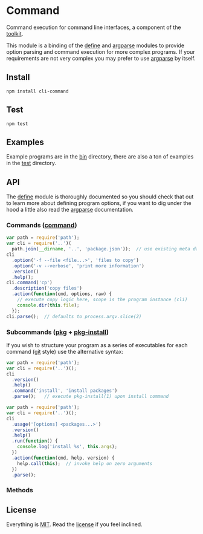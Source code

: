 # Command

Command execution for command line interfaces, a component of the [toolkit][toolkit].

This module is a binding of the [define][define] and [argparse][argparse] modules to provide option parsing and command execution for more complex programs. If your requirements are not very complex you may prefer to use [argparse][argparse] by itself.

## Install

```
npm install cli-command
```

## Test

```
npm test
```

## Examples

Example programs are in the [bin](https://github.com/freeformsystems/cli-command/tree/master/bin) directory, there are also a ton of examples in the [test](https://github.com/freeformsystems/cli-command/tree/master/test) directory.

## API

The [define][define] module is thoroughly documented so you should check that out to learn more about defining program options, if you want to dig under the hood a little also read the [argparse][argparse] documentation.

### Commands ([command](https://github.com/freeformsystems/cli-command/tree/master/bin/example/command))

```javascript
var path = require('path');
var cli = require('..')(
  path.join(__dirname, '..', 'package.json'));  // use existing meta data (package.json)
cli
  .option('-f --file <file...>', 'files to copy')
  .option('-v --verbose', 'print more information')
  .version()
  .help();
cli.command('cp')
  .description('copy files')
  .action(function(cmd, options, raw) {
    // execute copy logic here, scope is the program instance (cli)
    console.dir(this.file);
  });
cli.parse();  // defaults to process.argv.slice(2)
```

### Subcommands ([pkg](https://github.com/freeformsystems/cli-command/tree/master/bin/example/pkg) + [pkg-install](https://github.com/freeformsystems/cli-command/tree/master/bin/example/pkg-install))

If you wish to structure your program as a series of executables for each command ([git][git] style) use the alternative syntax:

```javascript
var path = require('path');
var cli = require('..')();
cli
  .version()
  .help()
  .command('install', 'install packages')
  .parse();   // execute pkg-install(1) upon install command
```

```javascript
var path = require('path');
var cli = require('..')();
cli
  .usage('[options] <packages...>')
  .version()
  .help()
  .run(function() {
    console.log('install %s', this.args);
  })
  .action(function(cmd, help, version) {
    help.call(this);  // invoke help on zero arguments
  })
  .parse();
```

### Methods

## License

Everything is [MIT](http://en.wikipedia.org/wiki/MIT_License). Read the [license](/LICENSE) if you feel inclined.

[toolkit]: https://github.com/freeformsystems/cli-toolkit
[argparse]: https://github.com/freeformsystems/cli-argparse
[define]: https://github.com/freeformsystems/cli-define
[git]: http://git-scm.com

[error/defaults]: https://github.com/freeformsystems/cli-command/blob/master/bin/error/defaults
[error/custom]: https://github.com/freeformsystems/cli-command/blob/master/bin/error/custom
